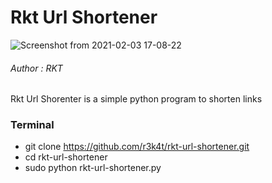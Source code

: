 # Rkt Url Shortener


![Screenshot from 2021-02-03 17-08-22](https://user-images.githubusercontent.com/69615463/106739371-44520500-6643-11eb-9323-882258e42cf8.png)



<h6>Author : RKT</h6>



Rkt Url Shorenter is a simple python program to shorten links



### Terminal ###

+ git clone https://github.com/r3k4t/rkt-url-shortener.git
+ cd rkt-url-shortener
+ sudo python rkt-url-shortener.py








